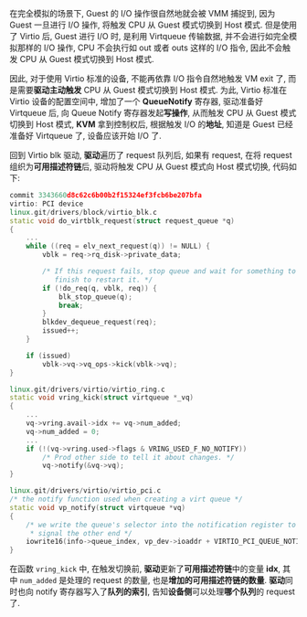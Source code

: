 
在完全模拟的场景下, Guest 的 I/O 操作很自然地就会被 VMM 捕捉到, 因为 Guest 一旦进行 I/O 操作, 将触发 CPU 从 Guest 模式切换到 Host 模式. 但是使用了 Virtio 后, Guest 进行 I/O 时, 是利用 Virtqueue 传输数据, 并不会进行如完全模拟那样的 I/O 操作, CPU 不会执行如 out 或者 outs 这样的 I/O 指令, 因此不会触发 CPU 从 Guest 模式切换到 Host 模式.

因此, 对于使用 Virtio 标准的设备, 不能再依靠 I/O 指令自然地触发 VM exit 了, 而是需要**驱动主动触发** CPU 从 Guest 模式切换到 Host 模式. 为此, Virtio 标准在 Virtio 设备的配置空间中, 增加了一个 **QueueNotify** 寄存器, 驱动准备好 Virtqueue 后, 向 Queue Notify 寄存器发起**写操作**, 从而触发 CPU 从 Guest 模式切换到 Host 模式, **KVM** 拿到控制权后, 根据触发 I/O 的**地址**, 知道是 Guest 已经准备好 Virtqueue 了, 设备应该开始 I/O 了.

回到 Virtio blk 驱动, **驱动**遍历了 request 队列后, 如果有 request, 在将 request 组织为**可用描述符链**后, 驱动将触发 CPU 从 Guest 模式向 Host 模式切换, 代码如下:

```cpp
commit 3343660d8c62c6b00b2f15324ef3fcb6be207bfa
virtio: PCI device
linux.git/drivers/block/virtio_blk.c
static void do_virtblk_request(struct request_queue *q)
{
    ...
	while ((req = elv_next_request(q)) != NULL) {
		vblk = req->rq_disk->private_data;

		/* If this request fails, stop queue and wait for something to
		   finish to restart it. */
		if (!do_req(q, vblk, req)) {
			blk_stop_queue(q);
			break;
		}
		blkdev_dequeue_request(req);
		issued++;
	}

	if (issued)
		vblk->vq->vq_ops->kick(vblk->vq);
}

linux.git/drivers/virtio/virtio_ring.c
static void vring_kick(struct virtqueue *_vq)
{
	...
	vq->vring.avail->idx += vq->num_added;
	vq->num_added = 0;
    ...
	if (!(vq->vring.used->flags & VRING_USED_F_NO_NOTIFY))
		/* Prod other side to tell it about changes. */
		vq->notify(&vq->vq);
}

linux.git/drivers/virtio/virtio_pci.c
/* the notify function used when creating a virt queue */
static void vp_notify(struct virtqueue *vq)
{
	/* we write the queue's selector into the notification register to
	 * signal the other end */
	iowrite16(info->queue_index, vp_dev->ioaddr + VIRTIO_PCI_QUEUE_NOTIFY);
}
```

在函数 `vring_kick` 中, 在触发切换前, **驱动**更新了**可用描述符链**中的变量 **idx**, 其中 `num_added` 是处理的 request 的数量, 也是**增加的可用描述符链的数量**. **驱动**同时也向 notify 寄存器写入了**队列的索引**, 告知**设备侧**可以处理**哪个队列**的 request 了.